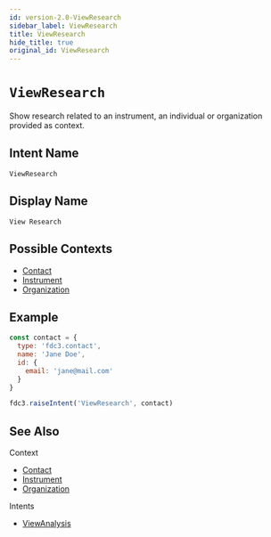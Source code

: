 ```yaml
---
id: version-2.0-ViewResearch
sidebar_label: ViewResearch
title: ViewResearch
hide_title: true
original_id: ViewResearch
---
```

# `ViewResearch`

Show research related to an instrument, an individual or organization provided as context.

## Intent Name

`ViewResearch`

## Display Name

`View Research`

## Possible Contexts

* [Contact](../../context/ref/Contact)
* [Instrument](../../context/ref/Instrument)
* [Organization](../../context/ref/Organization)

## Example

```js
const contact = {
  type: 'fdc3.contact',
  name: 'Jane Doe',
  id: {
    email: 'jane@mail.com'
  }
}

fdc3.raiseIntent('ViewResearch', contact)
```

## See Also

Context
* [Contact](../../context/ref/Contact)
* [Instrument](../../context/ref/Instrument)
* [Organization](../../context/ref/Organization)

Intents
* [ViewAnalysis](ViewAnalysis)
